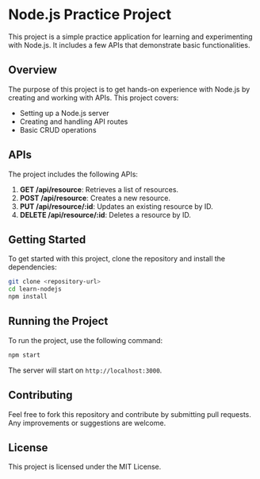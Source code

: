 # Node.js Practice Project

This project is a simple practice application for learning and experimenting with Node.js. It includes a few APIs that demonstrate basic functionalities.

## Overview

The purpose of this project is to get hands-on experience with Node.js by creating and working with APIs. This project covers:

- Setting up a Node.js server
- Creating and handling API routes
- Basic CRUD operations

## APIs

The project includes the following APIs:

1. **GET /api/resource**: Retrieves a list of resources.
2. **POST /api/resource**: Creates a new resource.
3. **PUT /api/resource/:id**: Updates an existing resource by ID.
4. **DELETE /api/resource/:id**: Deletes a resource by ID.

## Getting Started

To get started with this project, clone the repository and install the dependencies:

```bash
git clone <repository-url>
cd learn-nodejs
npm install
```

## Running the Project

To run the project, use the following command:

```bash
npm start
```

The server will start on `http://localhost:3000`.

## Contributing

Feel free to fork this repository and contribute by submitting pull requests. Any improvements or suggestions are welcome.

## License

This project is licensed under the MIT License.
